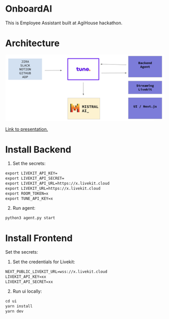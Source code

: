 # OnboardAI

This is Employee Assistant built at AgiHouse hackathon.

# Architecture
![OnboardAI](img/architecture.jpg?raw=true "Architecture")

[Link to presentation.](OnboardAI.pdf)

# Install Backend
1. Set the secrets:
```
export LIVEKIT_API_KEY=
export LIVEKIT_API_SECRET=
export LIVEKIT_API_URL=https://x.livekit.cloud
export LIVEKIT_URL=https://x.livekit.cloud
export ROOM_TOKEN=x 
export TUNE_API_KEY=x
```
2. Run agent:
```
python3 agent.py start
```

# Install Frontend

Set the secrets:
1. Set the credentials for Livekit:
```
NEXT_PUBLIC_LIVEKIT_URL=wss://x.livekit.cloud
LIVEKIT_API_KEY=xx             
LIVEKIT_API_SECRET=xx
```

2. Run ui locally:
```
cd ui
yarn install
yarn dev
```
